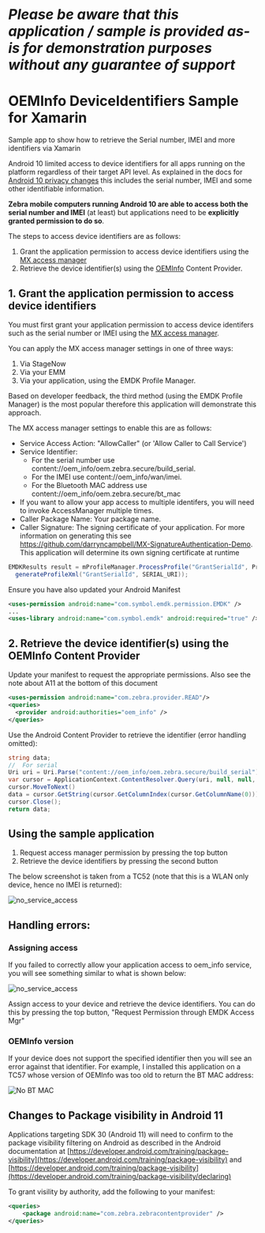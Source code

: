 *Please be aware that this application / sample is provided as-is for demonstration purposes without any guarantee of support*
=========================================================

# OEMInfo DeviceIdentifiers Sample for Xamarin

Sample app to show how to retrieve the Serial number, IMEI and more identifiers via Xamarin

Android 10 limited access to device identifiers for all apps running on the platform regardless of their target API level.  As explained in the docs for [Android 10 privacy changes](https://developer.android.com/about/versions/10/privacy/changes) this includes the serial number, IMEI and some other identifiable information.

**Zebra mobile computers running Android 10 are able to access both the serial number and IMEI** (at least) but applications need to be **explicitly granted permission to do so**.

The steps to access device identifiers are as follows:
1. Grant the application permission to access device identifiers using the [MX access manager](https://techdocs.zebra.com/mx/accessmgr/)
2. Retrieve the device identifier(s) using the [OEMInfo](https://techdocs.zebra.com/oeminfo/about/) Content Provider.

## 1. Grant the application permission to access device identifiers

You must first grant your application permission to access device identifers such as the serial number or IMEI using the [MX access manager](https://techdocs.zebra.com/mx/accessmgr/). 

You can apply the MX access manager settings in one of three ways:
1. Via StageNow
2. Via your EMM
3. Via your application, using the EMDK Profile Manager.

Based on developer feedback, the third method (using the EMDK Profile Manager) is the most popular therefore this application will demonstrate this approach.

The MX access manager settings to enable this are as follows:
- Service Access Action: "AllowCaller" (or 'Allow Caller to Call Service')
- Service Identifier: 
  - For the serial number use content://oem_info/oem.zebra.secure/build_serial.  
  - For the IMEI use content://oem_info/wan/imei.  
  - For the Bluetooth MAC address use content://oem_info/oem.zebra.secure/bt_mac
- If you want to allow your app access to multiple identifers, you will need to invoke AccessManager multiple times.
- Caller Package Name: Your package name.
- Caller Signature: The signing certificate of your application.  For more information on generating this see https://github.com/darryncampbell/MX-SignatureAuthentication-Demo.  This application will determine its own signing certificate at runtime

``` csharp
EMDKResults result = mProfileManager.ProcessProfile("GrantSerialId", ProfileManager.PROFILE_FLAG.Set, 
  generateProfileXml("GrantSerialId", SERIAL_URI));
```

Ensure you have also updated your Android Manifest

```xml
<uses-permission android:name="com.symbol.emdk.permission.EMDK" />
...
<uses-library android:name="com.symbol.emdk" android:required="true" />
```

## 2. Retrieve the device identifier(s) using the OEMInfo Content Provider

Update your manifest to request the appropriate permissions.  Also see the note about A11 at the bottom of this document

```xml
<uses-permission android:name="com.zebra.provider.READ"/>
<queries>
  <provider android:authorities="oem_info" />
</queries>
```

Use the Android Content Provider to retrieve the identifier (error handling omitted):

```csharp
string data;
//  For serial
Uri uri = Uri.Parse("content://oem_info/oem.zebra.secure/build_serial");
var cursor = ApplicationContext.ContentResolver.Query(uri, null, null, null, null);
cursor.MoveToNext()
data = cursor.GetString(cursor.GetColumnIndex(cursor.GetColumnName(0)));
cursor.Close();
return data;
```

## Using the sample application

1. Request access manager permission by pressing the top button
2. Retrieve the device identifiers by pressing the second button

The below screenshot is taken from a TC52 (note that this is a WLAN only device, hence no IMEI is returned):

![no_service_access](https://github.com/darryncampbell/OEMInfo-DeviceIdentifiers-Sample-Xamarin/raw/main/screenshots/tc52.jpg)

## Handling errors:

### Assigning access

If you failed to correctly allow your application access to oem_info service, you will see something similar to what is shown below:

![no_service_access](https://github.com/darryncampbell/OEMInfo-DeviceIdentifiers-Sample-Xamarin/raw/main/screenshots/Not%20granted.jpg)

Assign access to your device and retrieve the device identifiers.  You can do this by pressing the top button, "Request Permission through EMDK Access Mgr"

### OEMInfo version

If your device does not support the specified identifier then you will see an error against that identifier.  For example, I installed this application on a TC57 whose version of OEMInfo was too old to return the BT MAC address:

![No BT MAC](https://github.com/darryncampbell/OEMInfo-DeviceIdentifiers-Sample-Xamarin/raw/main/screenshots/tc57.jpg)

## Changes to Package visibility in Android 11

Applications targeting SDK 30 (Android 11) will need to confirm to the package visibility filtering on Android as described in the Android documentation at [https://developer.android.com/training/package-visibility](https://developer.android.com/training/package-visibility) and [https://developer.android.com/training/package-visibility](https://developer.android.com/training/package-visibility/declaring)

To grant visility by authority, add the following to your manifest:

```xml
<queries>
    <package android:name="com.zebra.zebracontentprovider" />
</queries>
```
